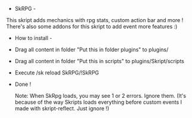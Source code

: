 - SkRPG -

This skript adds mechanics with rpg stats, custom action bar and more !
There's also some addons for this skript to add event more features :)

- How to install -

- Drag all content in folder "Put this in folder plugins" to plugins/
- Drag all content in folder "Put this in scripts" to plugins/Skript/scripts
- Execute /sk reload SkRPG/!SkRPG
- Done !

  Note: When SkRpg loads, you may see 1 or 2 errors. Ignore them.
  (It's because of the way Skripts loads everything before custom
  events I made with skript-reflect. Just ignore !)
